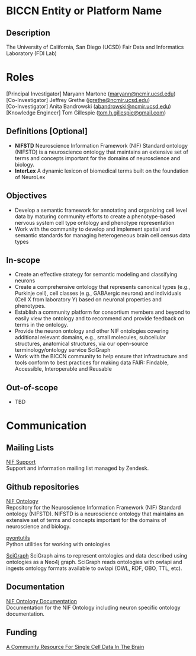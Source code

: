 # BICCN Entity or Platform Name
## Description
The University of California, San Diego (UCSD) Fair Data and Informatics Laboratory (FDI Lab)

# Roles
[Principal Investigator] Maryann Martone (maryann@ncmir.ucsd.edu)   
[Co-Investigator] Jeffrey Grethe (jgrethe@ncmir.ucsd.edu)   
[Co-Investigator] Anita Bandrowski (abandrowski@ncmir.ucsd.edu)  
[Knowledge Engineer] Tom Gillespie (tom.h.gillespie@gmail.com)   

## Definitions [Optional]
* __NIFSTD__ Neuroscience Information Framework (NIF) Standard ontology (NIFSTD) is a neuroscience ontology that maintains an extensive set of terms and concepts important for the domains of neuroscience and biology.
* __InterLex__ A dynamic lexicon of biomedical terms built on the foundation of NeuroLex


## Objectives
* Develop a semantic framework for annotating and organizing cell level data by maturing community efforts to create a phenotype-based nervous system cell type ontology and phenotype representation
* Work with the community to develop and implement spatial and semantic standards for managing heterogeneous brain cell census data types

## In-scope
* Create an effective strategy for semantic modeling and classifying neurons
* Create a comprehensive ontology that represents canonical types (e.g., Purkinje cell), cell classes (e.g., GABAergic neurons) and individuals (Cell X from laboratory Y) based on neuronal properties and phenotypes.
* Establish a community platform for consortium members and beyond to easily view the ontology and to recommend and provide feedback on terms in the ontology.
* Provide the neuron ontology and other NIF ontologies covering additional relevant domains, e.g., small molecules, subcellular structures, anatomical structures, via our open-source terminology/ontology service SciGraph
* Work with the BICCN community to help ensure that infrastructure and tools conform to best practices for making data FAIR:  Findable, Accessible, Interoperable and Reusable  

## Out-of-scope
* TBD

# Communication
## Mailing Lists
[NIF Support](mailto:support@neuinfo.org)   
Support and information mailing list managed by Zendesk.

## Github repositories
[NIF Ontology](https://github.com/SciCrunch/NIF-Ontology)   
Repository for the Neuroscience Information Framework (NIF) Standard ontology (NIFSTD). NIFSTD is a neuroscience ontology that maintains an extensive set of terms and concepts important for the domains of neuroscience and biology.

[pyontutils](https://github.com/tgbugs/pyontutils)   
Python utilities for working with ontologies

[SciGraph](https://github.com/SciGraph/SciGraph)
SciGraph aims to represent ontologies and data described using ontologies as a Neo4j graph. SciGraph reads ontologies with owlapi and ingests ontology formats available to owlapi (OWL, RDF, OBO, TTL, etc).

## Documentation
[NIF Ontology Documentation](http://ontology.neuinfo.org/docs/)   
Documentation for the NIF Ontology including neuron specific ontology documentation.

## Funding
[A Community Resource For Single Cell Data In The Brain](https://projectreporter.nih.gov/project_info_description.cfm?aid=9415946)

